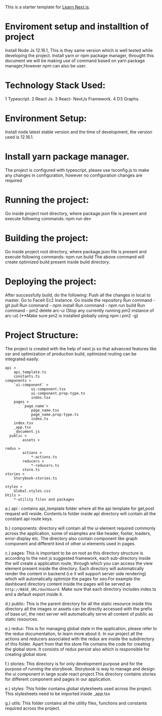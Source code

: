 This is a starter template for [Learn Next.js](https://nextjs.org/learn).

# Enviroment setup and installtion of project

Install Node Js 12.16.1, This is they same version which is well tested while developing the project.
Install yarn or npm package manager, throught this document we will be making use of command based on yarn package manager,However npm can also be user.

# Technology Stack Used:

1 Typescript.
2 React Js.
3 React- NextJs Framework.
4 D3 Graphs.

# Environment Setup:
   Install node latest stable version and the time of development, the version used is 12.16.1.
# Install yarn package manager. 
The project is configured with typescript, please use tsconfig.js to make any changes in configuration, however no configuration changes are required.

# Running the project:
Go inside project root directory, where package.json file is present and execute following commands:
npm run dev

# Building the project:
Go inside project root directory, where package.json file is present and execute following commands:
npm run build
            The above command will create optimized build present inside build directory.


# Deploying the project:
After successfully build, do the following:
Push all the changes in local to master.
Go to Faceit Ec2 Instance.
Go inside the repository
Run command - git pull
Run command - npm install
Run command - npm run build
Run command - pm2 delete arc-ui (Stop any currently running pm2 instance of arc-ui)
(**Make sure pm2 is installed globally using npm i pm2 -g)


# Project Structure:
 The project is created with the help of next js so that advanced features like ssr and optimization of production build, optimized routing can be integrated easily.
	
	api > 
        api_template.ts
        constants.ts
    components >
        `ui-component` >
                ui-component.tsx
                ui-component.prop-type.ts
                index.tsx
        pages >
	        `page_name`>
                page_name.tsx
                page_name.prop-type.ts
 			    index.ts
		index.tsx
  		_app.tsx
		_document.js
	  public >
            assets >
	
    redux >
            actions > 
                *-actions.ts
            reducers >  
                *-reducers.ts
            store.ts
    stories >  
        Storybook-stories.ts
	 
    styles >
        Global.styles.css
    Utils >
		*-utility files and packages


a.) api : contains api_template folder where all the api template for get,post request will reside. Contents.ts folder inside api directory will contain all the constant api route keys.

b.) components: directory will contain all the ui element required commonly across the application, some of examples are like header, footer, loaders, error-display etc. The directory also contain component like graph component and different kind of other ui elements used in pages.

c.) pages: This is important to be on root as this directory structure is according to the next js suggested framework, each sub-directory inside the will create a application route, through which you can access the view element present inside the directory. Each directory will automatically render the content in backend (i.e it will support server side rendering) which will automatically optimize the pages for seo.For example the dashboard directory content inside the pages will be served as `http://BASE_URL/dashboard`. Make sure that each directory includes index.ts and a default export inside it. 

d.) public: This is the parent directory for all the static resource inside this directory all the images or assets can be directly accessed with the prefix of base url, the next server will automatically serve all content of public as static resources.

e.) redux: This is for managing global state in the application, please refer to the redux documentation, to learn more about it. In our project all the actions and reducers associated with the redux are inside the subdirectory of this folder. Apart from that the store file contains the code for creating the global store. It consists of redux persist also which is responsible for creating global store.

f.) stories: This directory is for only development purpose and for the purpose of running the storybook. Storybook is way to manage and design the ui component in large scale react project.This directory	contains stories for different component and pages in our application.

e.) styles: This folder contains global stylesheets used across the project. This stylesheets need to be imported inside _app.tsx

g.) utils: This folder contains all the utility files, functions and constants required across the project.


